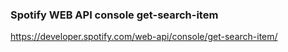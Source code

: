 ### Spotify WEB API console get-search-item

https://developer.spotify.com/web-api/console/get-search-item/
